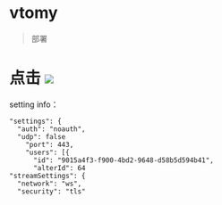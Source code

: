 # vtomy
> 部署
# 点击 [![](https://www.herokucdn.com/deploy/button.png)](https://heroku.com/deploy?template=https://github.com/justitry/vtomy)

setting info：

    "settings": {
      "auth": "noauth",
      "udp": false
        "port": 443,
        "users": [{
          "id": "9015a4f3-f900-4bd2-9648-d58b5d594b41",
          "alterId": 64
    "streamSettings": {
      "network": "ws",
      "security": "tls"
